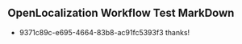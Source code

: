 ## OpenLocalization Workflow Test MarkDown
* 9371c89c-e695-4664-83b8-ac91fc5393f3 thanks!

<!--HONumber=Sep16_HO1-->



